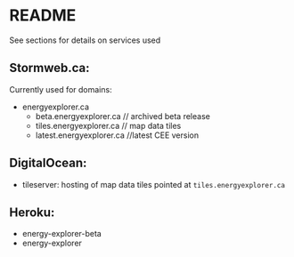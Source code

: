 # README

See sections for details on services used

## Stormweb.ca:

Currently used for domains:

- energyexplorer.ca
    + beta.energyexplorer.ca // archived beta release
    + tiles.energyexplorer.ca // map data tiles
    + latest.energyexplorer.ca //latest CEE version

## DigitalOcean:

- tileserver: hosting of map data tiles pointed at `tiles.energyexplorer.ca`

## Heroku: 

- energy-explorer-beta
- energy-explorer

